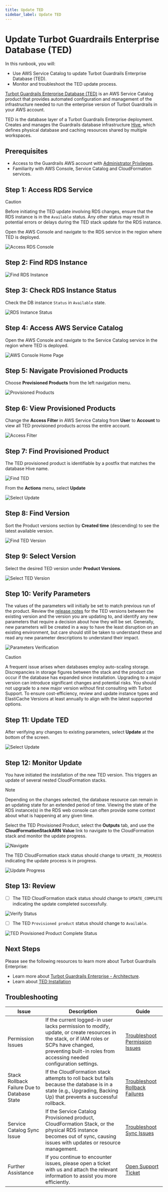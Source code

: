 ```yaml
---
title: Update TED
sidebar_label: Update TED
---
```


# Update Turbot Guardrails Enterprise Database (TED)

In this runbook, you will:
- Use AWS Service Catalog to update Turbot Guardrails Enterprise Database (TED).
- Monitor and troubleshoot the TED update process.

[Turbot Guardrails Enterprise Database (TED)](/guardrails/docs/reference/glossary#turbot-guardrails-enterprise-database-ted) is an AWS Service Catalog product that provides automated configuration and management of the infrastructure needed to run the enterprise version of Turbot Guardrails in your AWS account.

TED is the database layer of a Turbot Guardrails Enterprise deployment. Creates and manages the Guardrails database infrastructure [Hive](https://turbot.com/guardrails/docs/reference/glossary#hive), which defines physical database and caching resources shared by multiple workspaces.

## Prerequisites

- Access to the Guardrails AWS account with [Administrator Privileges](/guardrails/docs/enterprise/FAQ/admin-permissions).
- Familiarity with AWS Console, Service Catalog and CloudFormation services.

## Step 1: Access RDS Service

>[!CAUTION]
> Before initiating the TED update involving RDS changes, ensure that the RDS instance is in the `Available` status. Any other status may result in potential errors or delays during the TED stack update for the RDS instance.

Open the AWS Console and navigate to the RDS service in the region where TED is deployed.

![Access RDS Console](/images/docs/guardrails/guides/hosting-guardrails/updating-stacks/update-ted/rds-console-access.png)

## Step 2: Find RDS Instance

![Find RDS Instance](/images/docs/guardrails/guides/hosting-guardrails/updating-stacks/update-ted/rds-find-instance.png)

## Step 3: Check RDS Instance Status

Check the DB instance `Status` in `Available` state.

![RDS Instance Status](/images/docs/guardrails/guides/hosting-guardrails/updating-stacks/update-ted/rds-instance-status-available.png)

## Step 4: Access AWS Service Catalog

Open the AWS Console and navigate to the Service Catalog service in the region where TED is deployed.

![AWS Console Home Page](/images/docs/guardrails/guides/hosting-guardrails/updating-stacks/update-ted/aws-service-catalog-console.png)

## Step 5: Navigate Provisioned Products

Choose **Provisioned Products** from the left navigation menu.

![Provisioned Products](/images/docs/guardrails/guides/hosting-guardrails/updating-stacks/update-ted/service-catalog-provisioned-products.png)

## Step 6: View Provisioned Products

Change the **Access Filter** in AWS Service Catalog from **User** to **Account** to view all TED provisioned products across the entire account.

![Access Filter](/images/docs/guardrails/guides/hosting-guardrails/updating-stacks/update-ted/service-catalog-select-access-filter.png)

## Step 7: Find Provisioned Product

The TED provisioned product is identifiable by a postfix that matches the database Hive name.

![Find TED](/images/docs/guardrails/guides/hosting-guardrails/updating-stacks/update-ted/service-catalog-find-provisioned-product-ted.png)

From the **Actions** menu, select **Update**

![Select Update](/images/docs/guardrails/guides/hosting-guardrails/updating-stacks/update-ted/service-catalog-actions-update.png)

## Step 8: Find Version

Sort the Product versions section by **Created time** (descending) to see the latest available version.

![Find TED Version](/images/docs/guardrails/guides/hosting-guardrails/updating-stacks/update-ted/service-catalog-find-ted-product-versions.png)

## Step 9: Select Version

Select the desired TED version under **Product Versions**.

![Select TED Version](/images/docs/guardrails/guides/hosting-guardrails/updating-stacks/update-ted/service-catalog-select-ted-version.png)

## Step 10: Verify Parameters

The values of the parameters will initially be set to match previous run of the product. Review the [release notes](https://turbot.com/guardrails/changelog?tag=ted) for the TED versions between the existing version and the version you are updating to, and identify any new parameters that require a decision about how they will be set. Generally, new parameters will be created in a way to have the least disruption on an existing environment, but care should still be taken to understand these and read any new parameter descriptions to understand their impact.

![Parameters Verification](/images/docs/guardrails/guides/hosting-guardrails/updating-stacks/update-ted/service-catalog-ted-verify-parameters.png)

> [!CAUTION]
> A frequent issue arises when databases employ auto-scaling storage. Discrepancies in storage figures between the stack and the product can occur if the database has expanded since installation.
> Upgrading to a major version can introduce significant changes and potential risks. You should not upgrade to a new major version without first consulting with Turbot Support.
> To ensure cost-efficiency, review and update instance types and ElastiCache Versions at least annually to align with the latest supported options.

## Step 11: Update TED

After verifying any changes to existing parameters, select **Update** at the bottom of the screen.

![Select Update](/images/docs/guardrails/guides/hosting-guardrails/updating-stacks/update-ted/service-catalog-ted-update-action.png)

## Step 12: Monitor Update

You have initiated the installation of the new TED version. This triggers an update of several nested CloudFormation stacks.

> [!NOTE]
> Depending on the changes selected, the database resource can remain in an updating state for an extended period of time. Viewing the state of the RDS instance(s) in the RDS web console can often provide some context about what is happening at any given time.

Select the TED Provisioned Product, select the **Outputs** tab, and use the **CloudFormationStackARN** **Value** link to navigate to the CloudFormation stack and monitor the update progress.

![Navigate ](/images/docs/guardrails/guides/hosting-guardrails/updating-stacks/update-ted/service-catalog-update-ted-navigate-to-cfn.png)

The TED CloudFormation stack status should change to `UPDATE_IN_PROGRESS` indicating the update process is in progress.

![Update Progress ](/images/docs/guardrails/guides/hosting-guardrails/updating-stacks/update-ted/cfn-ted-update-progress.png)

## Step 13: Review

- [ ] The TED CloudFormation stack status should change to `UPDATE_COMPLETE` indicating the update completed successfully.

![Verify Status](/images/docs/guardrails/guides/hosting-guardrails/updating-stacks/update-ted/cfn-ted-update-complete.png)

- [ ] The TED `Provisioned product` status should change to `Available`.

![TED Provisioned Product Complete Status](/images/docs/guardrails/guides/hosting-guardrails/updating-stacks/update-ted/service-catalog-ted-update-complete.png)

## Next Steps

Please see the following resources to learn more about Turbot Guardrails Enterprise:

- Learn more about [Turbot Guardrails Enterprise - Architecture](/guardrails/docs/enterprise/architecture).
- Learn about [TED Installation](/guardrails/docs/enterprise/installation/ted-installation)

## Troubleshooting

| Issue                                      | Description                                                                                                                                                                                                 | Guide                                |
|----------------------------------------------|-------------------------------------------------------------------------------------------------------------------------------------------------------------------------------------------------------------------|-----------------------------------------------------|
| Permission Issues                        | If the current logged-in user lacks permission to modify, update, or create resources in the stack, or if IAM roles or SCPs have changed, preventing built-in roles from accessing needed configuration settings.   | [Troubleshoot Permission Issues](/guardrails/docs/enterprise/FAQ/admin-permissions#aws-permissions-for-turbot-guardrails-administrators)             |
| Stack Rollback Failure Due to Database State                   | If the CloudFormation stack attempts to roll back but fails because the database is in a state (e.g., Upgrading, Backing Up) that prevents a successful rollback.                                                  | [Troubleshoot Rollback Failures](/guardrails/docs/runbooks/troubleshooting/database-instance-not-in-available-state#database-instance-not-in-available-state)                  |
| Service Catalog Sync Issue               | If the Service Catalog Provisioned product, CloudFormation Stack, or the physical RDS instance becomes out of sync, causing issues with updates or resource management.                                              | [Troubleshoot Sync Issues](guides/hosting-guardrails/troubleshooting/service-catalog-out-of-sync)                            |
| Further Assistance                       | If you continue to encounter issues, please open a ticket with us and attach the relevant information to assist you more efficiently.                                                 | [Open Support Ticket](https://support.turbot.com)   |
